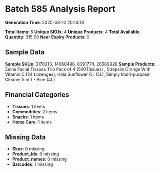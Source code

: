 # Batch 585 Analysis Report

**Generation Time**: 2025-08-12 20:14:18

**Total Items**: 5
**Unique SKUs**: 4
**Unique Products**: 4
**Total Available Quantity**: 315.00
**Near Expiry Products**: 0

## Sample Data
**Sample SKUs**: 3170213, 14060496, 8391774, 26589928
**Sample Products**: Zeina Facial Tissues Trio Pack of 4 (500Tissues) , Strepsils Orange With Vitamin C (24 Lozenges), Hala Sunflower Oil (5L), Simply Multi-purpose Cleaner 5 in 1 - Pine (4L)

## Financial Categories
- **Tissues**: 1 items
- **Commodities**: 2 items
- **Snacks**: 1 items
- **Home Care**: 1 items

## Missing Data
- **Skus**: 0 missing
- **Product_ids**: 0 missing
- **Product_names**: 0 missing
- **Barcodes**: 1 missing
